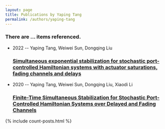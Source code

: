 ```yaml
---
layout: page
title: Publications by Yaping Tang
permalink: /authors/yaping-tang
---
```


<h3 id="number-posts">There are ... items referenced.</h3>
<ul class="post-list">
<li><span class='post-meta'>2022 -- Yaping Tang, Weiwei Sun, Dongqing Liu</span><h3><a class='post-link' href="{{ site.baseurl }}/simultaneous-exponential-stabilization-for-stochastic-port-controlled-hamiltonian-systems-with-actuator-saturations-fading-channels-and-delays">Simultaneous exponential stabilization for stochastic port-controlled Hamiltonian systems with actuator saturations, fading channels and delays</a></h3></li>
<li><span class='post-meta'>2020 -- Yaping Tang, Weiwei Sun, Dongqing Liu, Xiaodi Li</span><h3><a class='post-link' href="{{ site.baseurl }}/finite-time-simultaneous-stabilization-for-stochastic-port-controlled-hamiltonian-systems-over-delayed-and-fading-channels">Finite-Time Simultaneous Stabilization for Stochastic Port-Controlled Hamiltonian Systems over Delayed and Fading Channels</a></h3></li>

</ul>
{% include count-posts.html %}
